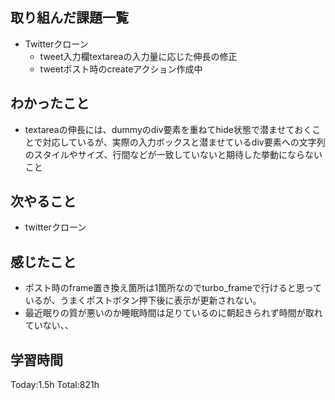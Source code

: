 ## 取り組んだ課題一覧
- Twitterクローン
  - tweet入力欄textareaの入力量に応じた伸長の修正
  - tweetポスト時のcreateアクション作成中

## わかったこと
- textareaの伸長には、dummyのdiv要素を重ねてhide状態で潜ませておくことで対応しているが、実際の入力ボックスと潜ませているdiv要素への文字列のスタイルやサイズ、行間などが一致していないと期待した挙動にならないこと

## 次やること
- twitterクローン　

## 感じたこと
- ポスト時のframe置き換え箇所は1箇所なのでturbo_frameで行けると思っているが、うまくポストボタン押下後に表示が更新されない。
- 最近眠りの質が悪いのか睡眠時間は足りているのに朝起きられず時間が取れていない、、
  
## 学習時間
Today:1.5h
Total:821h